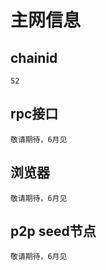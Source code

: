 # 主网信息

## chainid

`52`

## rpc接口

```
敬请期待，6月见
```

## 浏览器

```
敬请期待，6月见
```

## p2p seed节点

```
敬请期待，6月见
```
